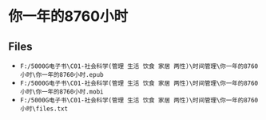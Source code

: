 # 你一年的8760小时

## Files

- `F:/5000G电子书\C01-社会科学(管理 生活 饮食 家居 两性)\时间管理\你一年的8760小时\你一年的8760小时.epub`
- `F:/5000G电子书\C01-社会科学(管理 生活 饮食 家居 两性)\时间管理\你一年的8760小时\你一年的8760小时.mobi`
- `F:/5000G电子书\C01-社会科学(管理 生活 饮食 家居 两性)\时间管理\你一年的8760小时\files.txt`

